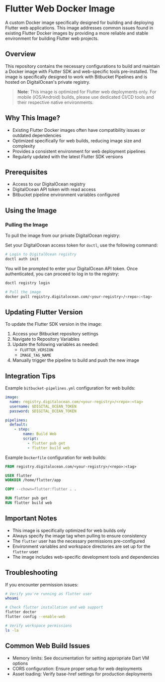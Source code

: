 # Flutter Web Docker Image

A custom Docker image specifically designed for building and deploying Flutter web applications. This image addresses common issues found in existing Flutter Docker images by providing a more reliable and stable environment for building Flutter web projects.

## Overview

This repository contains the necessary configurations to build and maintain a Docker image with Flutter SDK and web-specific tools pre-installed. The image is specifically designed to work with Bitbucket Pipelines and is hosted on DigitalOcean's private registry.

> **Note**: This image is optimized for Flutter web deployments only. For mobile (iOS/Android) builds, please use dedicated CI/CD tools and their respective native environments.

## Why This Image?

- Existing Flutter Docker images often have compatibility issues or outdated dependencies
- Optimized specifically for web builds, reducing image size and complexity
- Provides a consistent environment for web deployment pipelines
- Regularly updated with the latest Flutter SDK versions

## Prerequisites

- Access to our DigitalOcean registry
- DigitalOcean API token with read access
- Bitbucket pipeline environment variables configured

## Using the Image

### Pulling the Image

To pull the image from our private DigitalOcean registry:

Set your DigitalOcean access token for `doctl`, use the following command:

```bash
# Login to DigitalOcean registry
doctl auth init
```

You will be prompted to enter your DigitalOcean API token. Once authenticated, you can proceed to log in to the registry:

```bash
doctl registry login

# Pull the image
docker pull registry.digitalocean.com/<your-registry>/<repo>:<tag>
```

## Updating Flutter Version

To update the Flutter SDK version in the image:

1. Access your Bitbucket repository settings
2. Navigate to Repository Variables
3. Update the following variables as needed:
   - `FLUTTER_VERSION`
   - `IMAGE_TAG_NAME`
4. Manually trigger the pipeline to build and push the new image

## Integration Tips

Example `bitbucket-pipelines.yml` configuration for web builds:

```yaml
image:
  name: registry.digitalocean.com/<your-registry>/<repo>:<tag>
  username: $DIGITAL_OCEAN_TOKEN
  password: $DIGITAL_OCEAN_TOKEN

pipelines:
  default:
    - step:
        name: Build Web
        script:
          - flutter pub get
          - flutter build web
```

Example `Dockerfile` configuration for web builds:

```dockerfile
FROM registry.digitalocean.com/<your-registry>/<repo>:<tag>

USER flutter
WORKDIR /home/flutter/app

COPY --chown=flutter:flutter . .

RUN flutter pub get
RUN flutter build web
```

## Important Notes

- This image is specifically optimized for web builds only
- Always specify the image tag when pulling to ensure consistency
- The `flutter` user has the necessary permissions pre-configured
- Environment variables and workspace directories are set up for the `flutter` user
- The image includes web-specific development tools and dependencies

## Troubleshooting

If you encounter permission issues:
```bash
# Verify you're running as flutter user
whoami

# Check flutter installation and web support
flutter doctor
flutter config --enable-web

# Verify workspace permissions
ls -la
```

## Common Web Build Issues

- Memory limits: See documentation for setting appropriate Dart VM options
- CORS configuration: Ensure proper setup for web deployments
- Asset loading: Verify base-href settings for production deployments